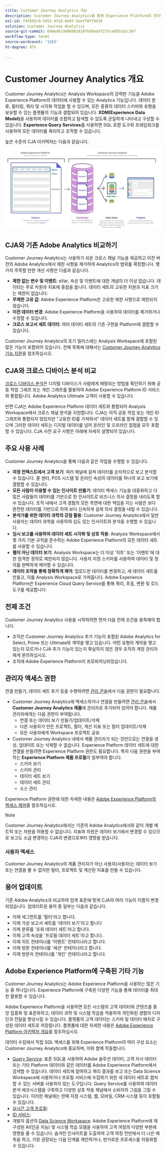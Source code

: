 ```yaml
---
title: Customer Journey Analytics 개요
description: Customer Journey Analytics를 통해 Experience Platform의 데이터와 함께 Analysis Workspace를 사용하는 방법을 알아봅니다.
exl-id: f4f692c9-5951-4fa2-8e9f-5eeff0f79d10
solution: Customer Journey Analytics
source-git-commit: 69ded6c9d08981810f6d9edef273cad95cb2c367
workflow-type: tm+mt
source-wordcount: '1263'
ht-degree: 97%

---
```


# Customer Journey Analytics 개요

Customer Journey Analytics는 Analysis Workspace의 강력한 기능을 Adobe Experience Platform의 데이터에 사용할 수 있는 Analytics 기능입니다. 데이터 분류, 필터링, 쿼리 및 시각화 작업을 할 수 있으며, 모든 종류의 데이터 스키마와 유형을 보유할 수 있는 플랫폼의 기능과 결합되어 있습니다. **XDM(Experience Data Model)**&#x200B;을 사용하여 데이터를 조합하고 탐색할 수 있도록 균일하게 나타내고 구성할 수 있습니다. **Experience Query Services**&#x200B;를 사용하면 SQL 호환 도구와 프레임워크를 사용하여 모든 데이터를 쿼리하고 조작할 수 있습니다.

높은 수준의 CJA 아키텍처는 다음과 같습니다.

![아키텍처](assets/cja-architecture.png)

## CJA와 기존 Adobe Analytics 비교하기

Customer Journey Analytics는 사용하기 쉬운 크로스 채널 기능을 제공하고 이전 버전의 Adobe Analytics에서 제한 사항을 제거하여 Analytics의 범위를 확장합니다. 몇 가지 주목할 만한 개선 사항은 다음과 같습니다.

* **제한 없는 변수 및 이벤트**: eVar, 속성 및 이벤트에 대한 개념이 더 이상 없습니다. 데이터는 주로 차원과 지표에 중점을 둡니다. 데이터 세트의 고유한 차원과 지표 크기는 제한이 없습니다.
* **무제한 고유 값**: Adobe Experience Platform은 고유한 제한 사항으로 제한되지 않습니다.
* **이전 데이터 변경**: Adobe Experience Platform을 사용하여 데이터를 제거하거나 수정할 수 있습니다.
* **크로스 보고서 세트 데이터**: 여러 데이터 세트의 기존 구현을 Platform에 결합할 수 있습니다.

Customer Journey Analytics의 초기 릴리스에는 Analysis Workspace에 포함된 많은 기능이 포함되어 있습니다. 전체 목록에 대해서는 [Customer Journey Analytics 기능 지원](cja-aa.md)을 참조하십시오.

## CJA와 크로스 디바이스 분석 비교

[크로스 디바이스 분석](https://experienceleague.adobe.com/docs/analytics/components/cda/overview.html)은 디지털 디바이스가 사람에게 매핑되는 방법을 확인하기 위해 공동 작업 그래프 또는 개인 그래프를 활용하여 Adobe Experience Platform ID 서비스와 통합됩니다. Adobe Analytics Ultimate 고객이 사용할 수 있습니다.

반면 CJA는 Adobe Experience Platform 데이터 세트와 통합되어 Analysis Workspace에서 크로스 채널 분석을 지원합니다. CJA는 아직 공동 작업 또는 개인 ID 그래프와 통합되지 않았지만 &quot;고유한 ID를 가져와서&quot; 데이터 세트를 함께 결합할 수 있으며 그러한 데이터 세트는 디지털 데이터를 넘어 온라인 및 오프라인 접점을 모두 포함할 수 있습니다. CJA 사전 요구 사항은 아래에 자세히 설명되어 있습니다.

## 주요 사용 사례

Customer Journey Analytics을 통해 다음과 같은 작업을 수행할 수 있습니다.

* **여정 컨텍스트에서 고객 보기**: 여러 채널에 걸쳐 데이터를 순차적으로 보고 분석할 수 있습니다. 콜 센터, POS 시스템 및 온라인 속성의 데이터를 하나의 보고 보기에 결합할 수 있습니다.
* **모든 사람이 이용할 수 있는 인사이트 만들기**: 데이터 액세스 기능을 대중화하고 더 많은 사람들이 데이터를 기반으로 한 인사이트로 비즈니스 의사 결정을 내리도록 할 수 있습니다. 조직 내에서 고객 경험의 모든 측면에 대한 책임을 지는 사람은 보다 완전한 데이터를 기반으로 하여 보다 신속하게 실제 의사 결정을 내릴 수 있습니다.
* **분석가를 위한 데이터 과학의 강점 활용**: Customer Journey Analytics에서 일반 사용자는 데이터 과학을 사용하여 심도 있는 인사이트와 분석을 수행할 수 있습니다.
* **임시 보고를 사용하여 데이터 세트 시각화 및 상호 작용**: Analysis Workspace에서 몇 가지 기본 규칙을 준수하는 Adobe Experience Platform의 모든 데이터 세트를 사용할 수 있습니다.
* **웹이 아닌 데이터 보기**: Analysis Workspace는 더 이상 &#39;히트&#39; 또는 &#39;이벤트&#39;에 대한 엄격한 정의로 제한되지 않습니다. 사용자 지정 스키마를 사용하여 데이터 및 정의를 완벽하게 제어할 수 있습니다.
* **데이터 조작을 통해 정확하게 제어**: 업로드한 데이터를 변경하고, 새 데이터 세트를 만들고, 이를 Analysis Workspace로 가져옵니다. Adobe Experience Platform은 Experience Cloud Query Service를 통해 쿼리, 추출, 변환 및 로드 도구를 제공합니다.

## 전제 조건

Customer Journey Analytics 사용을 시작하려면 먼저 다음 전제 조건을 충족해야 합니다.

* 조직은 Customer Journey Analytics 추가 기능이 포함된 Adobe Analytics for Select, Prime 또는 Ultimate와 계약을 맺고 있습니다. 어떤 유형의 계약을 맺고 있는지 모르거나 CJA 추가 기능이 있는지 확실하지 않은 경우 조직의 계정 관리자에게 문의하십시오.
* 조직에 Adobe Experience Platform이 프로비저닝되었습니다.

## 관리자 액세스 권한

연결 만들기, 데이터 세트 추가 등을 수행하려면 [관리 콘솔](https://adminconsole.adobe.com/enterprise/)에서 다음 권한이 필요합니다.

* Customer Journey Analytics에 액세스하거나 연결을 만들려면 [관리 콘솔](https://adminconsole.adobe.com/enterprise/)에서 **Customer Journey Analytics 제품**&#x200B;에 관리자로 추가되어 있어야 합니다. 제품 관리자에게는 다음 권한이 부여됩니다.
   * 연결 또는 데이터 보기 만들기/업데이트/삭제
   * 다른 사용자가 만든 프로젝트, 필터, 계산 지표 또는 필터 업데이트/삭제
   * 모든 사용자에게 Workspace 프로젝트 공유
* Customer Journey Analytics 내에서 제품 관리자가 되는 것만으로는 연결을 생성, 업데이트 또는 삭제할 수 없습니다. Experience Platform 데이터 세트에 대한 연결을 만들려면 Experience Platform 권한도 필요합니다. 특히 다음 권한을 부여하는 **Experience Platform 제품 프로필**&#x200B;의 일부여야 합니다.
   * 스키마 보기
   * 스키마 관리
   * 데이터 세트 보기
   * 데이터 세트 관리
   * 소스 관리

Experience Platform 권한에 대한 자세한 내용은 [Adobe Experience Platform의 액세스 제어](https://www.adobe.io/apis/experienceplatform/home/permissions-and-sandboxes/permissions-and-sandboxes.html#!api-specification/markdown/narrative/technical_overview/access-control/access-control-overview.md)를 참조하십시오.

>[!NOTE]
>
>Customer Journey Analytics에서는 기존의 Adobe Analytics에서와 같이 개별 메트릭 또는 차원을 허용할 수 없습니다. 지표와 차원은 데이터 보기에서 변경할 수 있으므로 보고도 소급 변경하는 CJA의 변경으로부터 영향을 받습니다.

### 사용자 액세스

Customer Journey Analytics의 제품 관리자가 아닌 사용자(사용자)는 데이터 보기 또는 연결을 볼 수 없지만 필터, 프로젝트 및 계산된 지표를 만들 수 있습니다.

## 용어 업데이트

기존 Adobe Analytics과 비교하여 업계 표준에 맞게 CJA의 여러 기능이 이름이 변경되었습니다. 업데이트된 용어 중 일부는 다음과 같습니다.

* 이제 세그먼트를 &#39;필터&#39;라고 합니다.
* 이제 가상 보고서 세트를 &#39;데이터 보기&#39;라고 합니다
* 이제 분류를 &#39;조회 데이터 세트&#39;라고 합니다.
* 이제 고객 속성을 &#39;프로필 데이터 세트&#39;라고 합니다.
* 이제 히트 컨테이너를 &#39;이벤트&#39; 컨테이너라고 합니다.
* 이제 방문 컨테이너를 &#39;세션&#39; 컨테이너라고 합니다.
* 이제 방문자 컨테이너를 &#39;개인&#39; 컨테이너라고 합니다.

## Adobe Experience Platform에 구축된 기타 기능

Customer Journey Analytics는 Adobe Experience Platform을 사용하는 많은 기능 중 하나입니다. Experience Platform에 구축된 다양한 기능을 통해 데이터를 최대한 활용할 수 있습니다.

Adobe Experience Platform을 사용하면 모든 시스템의 고객 데이터와 콘텐츠를 중앙 집중화 및 표준화하고, 데이터 과학 및 시스템 학습을 적용하여 개인화된 경험의 디자인과 전달을 향상시킬 수 있습니다. 플랫폼의 고객 데이터는 스키마 및 데이터 배치로 구성된 데이터 세트로 저장됩니다. 플랫폼에 대한 자세한 내용은 [Adobe Experience Platform 아키텍처 개요](https://www.adobe.io/apis/experienceplatform/home/overview.html)를 참조하십시오.

데이터 수집에서 직접 SQL 액세스를 위해 Experience Platform의 여러 구성 요소는 Customer Journey Analytics에 중요하며, 이와 함께 작동합니다.

* [Query Service](https://www.adobe.io/apis/experienceplatform/home/query-service/sql-reference.html): 표준 SQL을 사용하여 Adobe 솔루션 데이터, 고객 자사 데이터 또는 기타 Platform 데이터와 같은 데이터를 Adobe Experience Platform에서 검색할 수 있습니다. 데이터 세트에 참여하고 쿼리 결과를 보고 또는 Data Science Workspace에 사용하거나 프로필 서비스에 수집하기 위한 새 데이터 세트로 캡처할 수 있는 서버를 사용하지 않는 도구입니다. Query Service를 사용하여 데이터 분석 에코시스템을 구축하고 다양한 상호 작용 채널에서 소비자의 그림을 그릴 수 있습니다. 이러한 채널에는 판매 지점 시스템, 웹, 모바일, CRM 시스템 등이 포함될 수 있습니다.
* [실시간 고객 프로필](https://www.adobe.io/apis/experienceplatform/home/profile-identity-segmentation/profile-identity-segmentation-services.html#!api-specification/markdown/narrative/technical_overview/unified_profile_architectural_overview/unified_profile_architectural_overview.md):
* [ID 서비스](https://www.adobe.io/apis/experienceplatform/home/profile-identity-segmentation/profile-identity-segmentation-services.html#!api-specification/markdown/narrative/technical_overview/identity_services_architectural_overview/identity_services_architectural_overview.md):
* 개발자 옵션의 [Data Science Workspace](https://www.adobe.io/apis/experienceplatform/home/data-science-workspace.html): Adobe Experience Platform에 재구성된 AI(인공 지능) 및 시스템 학습 모델을 사용하여 고객 여정의 다양한 부분에 영향을 줄 수 있습니다. 숨겨진 인사이트를 도출하여 고객 여정 전반에서 더 나은 예측을 하고, 가장 권장되는 다음 단계를 제안하거나, 번거로운 프로세스를 자동화할 수 있습니다.

